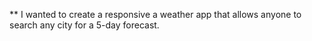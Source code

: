 ** I wanted to create a responsive a weather app that allows anyone to search any city for a 5-day forecast. 